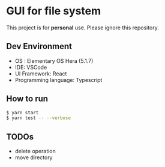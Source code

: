 # GUI for file system

This project is for **personal** use. Please ignore this repository.

## Dev Environment

- OS : Elementary OS Hera (5.1.7)
- IDE: VSCode
- UI Framework: React
- Programming language: Typescript

## How to run

```bash
$ yarn start
$ yarn test -- --verbose
```


## TODOs

- delete operation
- move directory
